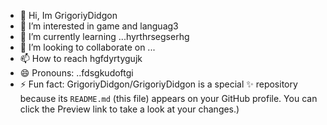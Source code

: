 - 👋 Hi, Im GrigoriyDidgon
- 👀 I’m interested in game and languag3
- 🌱 I’m currently learning ...hyrthrsegserhg
- 💞️ I’m looking to collaborate on ...
- 📫 How to reach hgfdyrtygujk
- 😄 Pronouns: ..fdsgkudoftgi
- ⚡ Fun fact:
GrigoriyDidgon/GrigoriyDidgon is a special ✨ repository because its `README.md` (this file) appears on your GitHub profile.
You can click the Preview link to take a look at your changes.)
